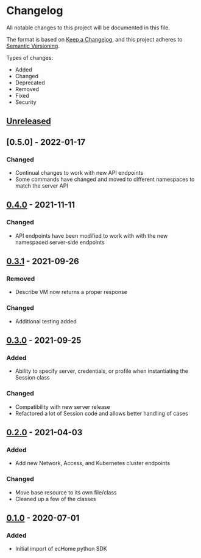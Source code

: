# Changelog

All notable changes to this project will be documented in this file.

The format is based on [Keep a Changelog](https://keepachangelog.com/en/1.0.0/),
and this project adheres to [Semantic Versioning](https://semver.org/spec/v2.0.0.html).

Types of changes:

* Added
* Changed
* Deprecated
* Removed
* Fixed
* Security

## [Unreleased]

## [0.5.0] - 2022-01-17
### Changed
- Continual changes to work with new API endpoints
- Some commands have changed and moved to different namespaces to match the server API
  
## [0.4.0] - 2021-11-11

### Changed
- API endpoints have been modified to work with with the new namespaced server-side endpoints

## [0.3.1] - 2021-09-26

### Removed
- Describe VM now returns a proper response

### Changed
- Additional testing added

## [0.3.0] - 2021-09-25

### Added
- Ability to specify server, credentials, or profile when instantiating the Session class

### Changed
- Compatibility with new server release
- Refactored a lot of Session code and allows better handling of cases

## [0.2.0] - 2021-04-03

### Added
- Add new Network, Access, and Kubernetes cluster endpoints

### Changed
- Move base resource to its own file/class
- Cleaned up a few of the classes

## [0.1.0] - 2020-07-01

### Added
- Initial import of ecHome python SDK

[unreleased]: https://github.com/mgtrrz/echome-python-sdk/compare/0.5.0...HEAD
[0.4.0]: https://github.com/mgtrrz/echome-python-sdk/compare/0.4.0...0.5.0
[0.4.0]: https://github.com/mgtrrz/echome-python-sdk/compare/0.3.1...0.4.0
[0.3.1]: https://github.com/mgtrrz/echome-python-sdk/compare/0.3.0...0.3.1
[0.3.0]: https://github.com/mgtrrz/echome-python-sdk/compare/0.2.0...0.3.0
[0.2.0]: https://github.com/mgtrrz/echome-python-sdk/compare/0.1.0...0.2.0
[0.1.0]: https://github.com/mgtrrz/echome-python-sdk/releases/tag/0.1.0
